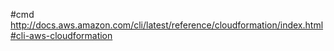 #cmd
http://docs.aws.amazon.com/cli/latest/reference/cloudformation/index.html#cli-aws-cloudformation

